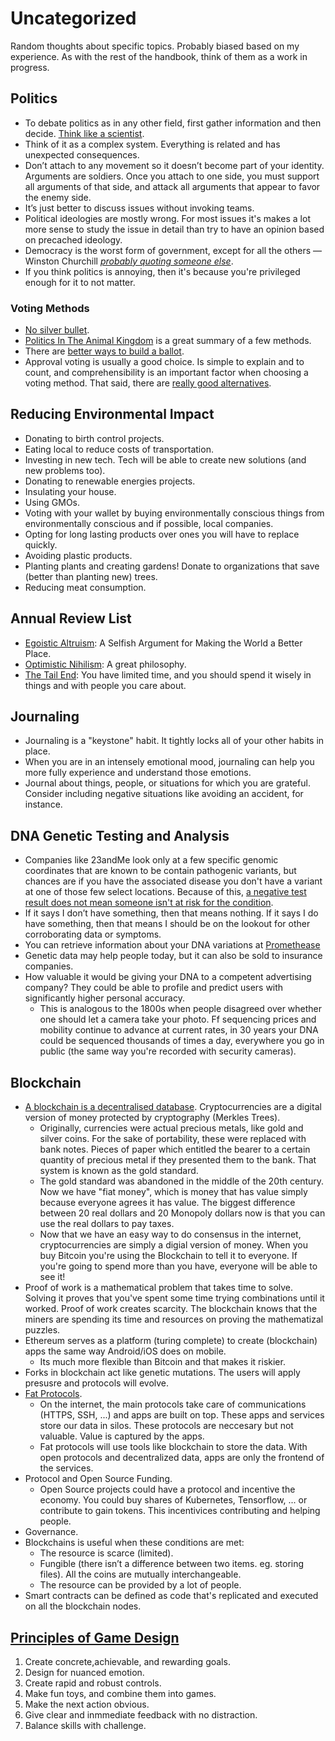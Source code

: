 # Uncategorized

Random thoughts about specific topics. Probably biased based on my experience. As with the rest of the handbook, think of them as a work in progress.

## Politics

- To debate politics as in any other field, first gather information and then decide. [Think like a scientist](https://waitbutwhy.com/2019/09/thinking-ladder.html).
- Think of it as a complex system. Everything is related and has unexpected consequences.
- Don’t attach to any movement so it doesn’t become part of your identity. Arguments are soldiers. Once you attach to one side, you must support all arguments of that side, and attack all arguments that appear to favor the enemy side.
- It’s just better to discuss issues without invoking teams.
- Political ideologies are mostly wrong. For most issues it's makes a lot more sense to study the issue in detail than try to have an opinion based on precached ideology.
- Democracy is the worst form of government, except for all the others — Winston Churchill [_probably quoting someone else_](https://richardlangworth.com/worst-form-of-government).
- If you think politics is annoying, then it's because you're privileged enough for it to not matter.

### Voting Methods

- [No silver bullet](https://en.wikipedia.org/wiki/Arrow%27s_impossibility_theorem).
- [Politics In The Animal Kingdom](http://www.cgpgrey.com/politics-in-the-animal-kingdom/) is a great summary of a few methods.
- There are [better ways to build a ballot](https://ncase.me/ballot/).
- Approval voting is usually a good choice. Is simple to explain and to count, and comprehensibility is an important factor when choosing a voting method. That said, there are [really good alternatives](https://electionscience.github.io/vse-sim/VSEbasic/).

## Reducing Environmental Impact

- Donating to birth control projects.
- Eating local to reduce costs of transportation.
- Investing in new tech. Tech will be able to create new solutions (and new problems too).
- Donating to renewable energies projects.
- Insulating your house.
- Using GMOs.
- Voting with your wallet by buying environmentally conscious things from environmentally conscious and if possible, local companies.
- Opting for long lasting products over ones you will have to replace quickly.
- Avoiding plastic products.
- Planting plants and creating gardens! Donate to organizations that save (better than planting new) trees.
- Reducing meat consumption.

## Annual Review List

- [Egoistic Altruism](https://youtu.be/rvskMHn0sqQ): A Selfish Argument for Making the World a Better Place.
- [Optimistic Nihilism](https://youtu.be/MBRqu0YOH14): A great philosophy.
- [The Tail End](https://waitbutwhy.com/2015/12/the-tail-end.html): You have limited time, and you should spend it wisely in things and with people you care about.

## Journaling

- Journaling is a "keystone" habit. It tightly locks all of your other habits in place.
- When you are in an intensely emotional mood, journaling can help you more fully experience and understand those emotions.
- Journal about things, people, or situations for which you are grateful. Consider including negative situations like avoiding an accident, for instance.

## DNA Genetic Testing and Analysis

- Companies like 23andMe look only at a few specific genomic coordinates that are known to be contain pathogenic variants, but chances are if you have the associated disease you don't have a variant at one of those few select locations. Because of this, [a negative test result does not mean someone isn't at risk for the condition](https://www.nytimes.com/interactive/2019/02/01/opinion/23andme-cancer-dna-test-brca.html).
- If it says I don’t have something, then that means nothing. If it says I do have something, then that means I should be on the lookout for other corroborating data or symptoms.
- You can retrieve information about your DNA variations at [Promethease](https://promethease.com/)
- Genetic data may help people today, but it can also be sold to insurance companies.
- How valuable it would be giving your DNA to a competent advertising company? They could be able to profile and predict users with significantly higher personal accuracy.
  - This is analogous to the 1800s when people disagreed over whether one should let a camera take your photo. Ff sequencing prices and mobility continue to advance at current rates, in 30 years your DNA could be sequenced thousands of times a day, everywhere you go in public (the same way you're recorded with security cameras).

## Blockchain

- [A blockchain is a decentralised database](https://www.youtube.com/watch?v=bBC-nXj3Ng4). Cryptocurrencies are a digital version of money protected by cryptography (Merkles Trees).
  - Originally, currencies were actual precious metals, like gold and silver coins. For the sake of portability, these were replaced with bank notes. Pieces of paper which entitled the bearer to a certain quantity of precious metal if they presented them to the bank. That system is known as the gold standard.
  - The gold standard was abandoned in the middle of the 20th century. Now we have "fiat money", which is money that has value simply because everyone agrees it has value. The biggest difference between 20 real dollars and 20 Monopoly dollars now is that you can use the real dollars to pay taxes.
  - Now that we have an easy way to do consensus in the internet, cryptocurrencies are simply a digial version of money. When you buy Bitcoin you're using the Blockchain to tell it to everyone. If you're going to spend more than you have, everyone will be able to see it!
- Proof of work is a mathematical problem that takes time to solve. Solving it proves that you've spent some time trying combinations until it worked. Proof of work creates scarcity. The blockchain knows that the miners are spending its time and resources on proving the mathematizal puzzles.
- Ethereum serves as a platform (turing complete) to create (blockchain) apps the same way Android/iOS does on mobile.
  - Its much more flexible than Bitcoin and that makes it riskier.
- Forks in blockchain act like genetic mutations. The users will apply presusre and protocols will evolve.
- [Fat Protocols](https://www.usv.com/writing/2016/08/fat-protocols/).
  - On the internet, the main protocols take care of communications (HTTPS, SSH, ...) and apps are built on top. These apps and services store our data in silos. These protocols are neccesary but not valuable. Value is captured by the apps.
  - Fat protocols will use tools like blockchain to store the data. With open protocols and decentralized data, apps are only the frontend of the services.
- Protocol and Open Source Funding.
  - Open Source projects could have a protocol and incentive the economy. You could buy shares of Kubernetes, Tensorflow, ... or contribute to gain tokens. This incentivices contributing and helping people.
- Governance.
- Blockchains is useful when these conditions are met:
  - The resource is scarce (limited).
  - Fungible (there isn’t a difference between two items. eg. storing files). All the coins are mutually interchangeable.
  - The resource can be provided by a lot of people.
- Smart contracts can be defined as code that's replicated and executed on all the blockchain nodes.

## [Principles of Game Design](https://youtu.be/zaxAdRlyZQ8)

1. Create concrete,achievable, and rewarding goals.
1. Design for nuanced emotion.
1. Create rapid and robust controls.
1. Make fun toys, and combine them into games.
1. Make the next action obvious.
1. Give clear and inmmediate feedback with no distraction.
1. Balance skills with challenge.
